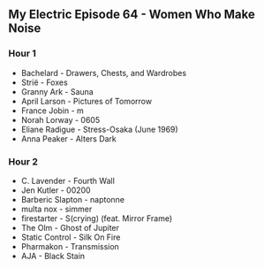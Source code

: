 ## My Electric Episode 64 - Women Who Make Noise

### Hour 1
* Bachelard - Drawers, Chests, and Wardrobes
* Strië - Foxes
* Granny Ark - Sauna
* April Larson - Pictures of Tomorrow
* France Jobin - m
* Norah Lorway - 0605
* Eliane Radigue - Stress-Osaka (June 1969)
* Anna Peaker - Alters Dark

### Hour 2
* C. Lavender - Fourth Wall
* Jen Kutler - 00200
* Barberic Slapton - naptonne
* multa nox - simmer
* firestarter - S(crying) (feat. Mirror Frame)
* The Olm - Ghost of Jupiter
* Static Control - Silk On Fire
* Pharmakon - Transmission
* AJA - Black Stain
